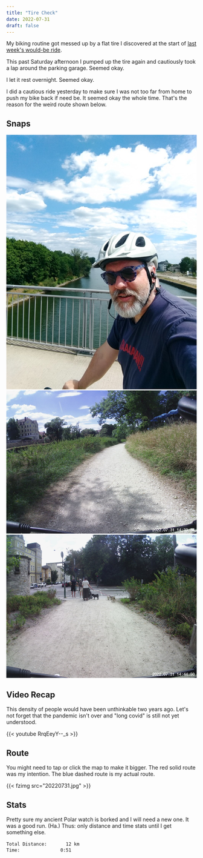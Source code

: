 ```yaml
---
title: "Tire Check"
date: 2022-07-31
draft: false
---
```

My biking routine got messed up by a flat tire I discovered at the start of [last week's would-be ride](/posts/walks/20220724/).

This past Saturday afternoon I pumped up the tire again and cautiously took a lap around the parking garage.  Seemed okay. 

I let it rest overnight.  Seemed okay.

I did a cautious ride yesterday to make sure I was not too far from home to push my bike back if need be.  It seemed okay the whole time.  That's the reason for the weird route shown below.


## Snaps

![](20220731_141820_IMG_20220731_141820335_s.jpg)  
![](20220731_143334_IMG220731-143334F.JPG_s.jpg)  
![](20220731_144450_IMG220731-144450F.JPG_s.jpg)  

## Video Recap
This density of people would have been unthinkable two years ago.  Let's not forget that the pandemic isn't over and "long covid" is still not yet understood.

{{< youtube RrqEeyY--_s >}}

## Route
You might need to tap or click the map to make it bigger.  The red solid route was my intention.  The blue dashed route is my actual route.  

{{< fzimg src="20220731.jpg" >}}

## Stats

Pretty sure my ancient Polar watch is borked and I will need a new one.  It was a good run.  (Ha.)  Thus:  only distance and time stats until I get something else.

```
Total Distance:       12 km 
Time:               0:51
```

